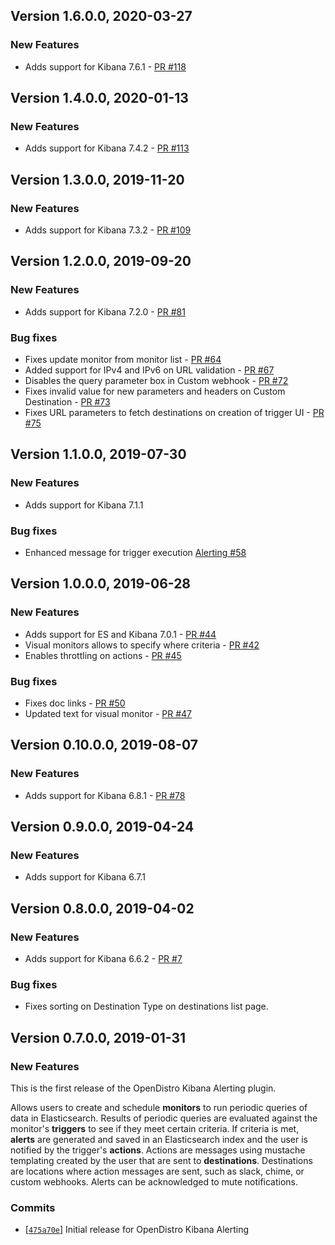 ## Version 1.6.0.0, 2020-03-27

### New Features
  * Adds support for Kibana 7.6.1 - [PR #118](https://github.com/opendistro-for-elasticsearch/alerting-kibana-plugin/pull/118)

## Version 1.4.0.0, 2020-01-13

### New Features
  * Adds support for Kibana 7.4.2 - [PR #113](https://github.com/opendistro-for-elasticsearch/alerting-kibana-plugin/pull/113)

## Version 1.3.0.0, 2019-11-20

### New Features
  * Adds support for Kibana 7.3.2 - [PR #109](https://github.com/opendistro-for-elasticsearch/alerting-kibana-plugin/pull/109)

## Version 1.2.0.0, 2019-09-20

### New Features
  * Adds support for Kibana 7.2.0 - [PR #81](https://github.com/opendistro-for-elasticsearch/alerting-kibana-plugin/pull/81)

### Bug fixes
  * Fixes update monitor from monitor list - [PR #64](https://github.com/opendistro-for-elasticsearch/alerting-kibana-plugin/pull/64)
  * Added support for IPv4 and IPv6 on URL validation - [PR #67](https://github.com/opendistro-for-elasticsearch/alerting-kibana-plugin/pull/67)
  * Disables the query parameter box in Custom webhook - [PR #72](https://github.com/opendistro-for-elasticsearch/alerting-kibana-plugin/pull/72)
  * Fixes invalid value for new parameters and headers on Custom Destination - [PR #73](https://github.com/opendistro-for-elasticsearch/alerting-kibana-plugin/pull/73)
  * Fixes URL parameters to fetch destinations on creation of trigger UI - [PR #75](https://github.com/opendistro-for-elasticsearch/alerting-kibana-plugin/pull/75)

## Version 1.1.0.0, 2019-07-30

### New Features
 * Adds support for Kibana 7.1.1

### Bug fixes
 * Enhanced message for trigger execution [Alerting #58](https://github.com/opendistro-for-elasticsearch/alerting/issues/14)

## Version 1.0.0.0, 2019-06-28

### New Features
  * Adds support for ES and Kibana 7.0.1 - [PR #44](https://github.com/opendistro-for-elasticsearch/alerting-kibana-plugin/pull/44)
  * Visual monitors allows to specify where criteria - [PR #42](https://github.com/opendistro-for-elasticsearch/alerting-kibana-plugin/pull/42)
  * Enables throttling on actions - [PR #45](https://github.com/opendistro-for-elasticsearch/alerting-kibana-plugin/pull/78)

### Bug fixes
  * Fixes doc links - [PR #50](https://github.com/opendistro-for-elasticsearch/alerting-kibana-plugin/pull/50)
  * Updated text for visual monitor - [PR #47](https://github.com/opendistro-for-elasticsearch/alerting-kibana-plugin/pull/47)

## Version 0.10.0.0, 2019-08-07

### New Features
  * Adds support for Kibana 6.8.1 - [PR #78](https://github.com/opendistro-for-elasticsearch/alerting-kibana-plugin/pull/78)

## Version 0.9.0.0, 2019-04-24

### New Features
 * Adds support for Kibana 6.7.1

## Version 0.8.0.0, 2019-04-02

### New Features
  * Adds support for Kibana 6.6.2 - [PR #7](https://github.com/opendistro-for-elasticsearch/alerting-kibana-plugin/pull/7)

### Bug fixes
  * Fixes sorting on Destination Type on destinations list page.

## Version 0.7.0.0, 2019-01-31

### New Features

This is the first release of the OpenDistro Kibana Alerting plugin.

Allows users to create and schedule **monitors** to run periodic queries of data in Elasticsearch.
Results of periodic queries are evaluated against the monitor's **triggers** to see if they meet certain criteria.
If criteria is met, **alerts** are generated and saved in an Elasticsearch index and the user is notified by the trigger's **actions**.
Actions are messages using mustache templating created by the user that are sent to **destinations**.
Destinations are locations where action messages are sent, such as slack, chime, or custom webhooks.
Alerts can be acknowledged to mute notifications.

### Commits

* [[`475a70e`](https://github.com/opendistro-for-elasticsearch/alerting-kibana-plugin/commit/475a70eedece077ff6c5c1133b143f69d49eb105)] Initial release for OpenDistro Kibana Alerting

